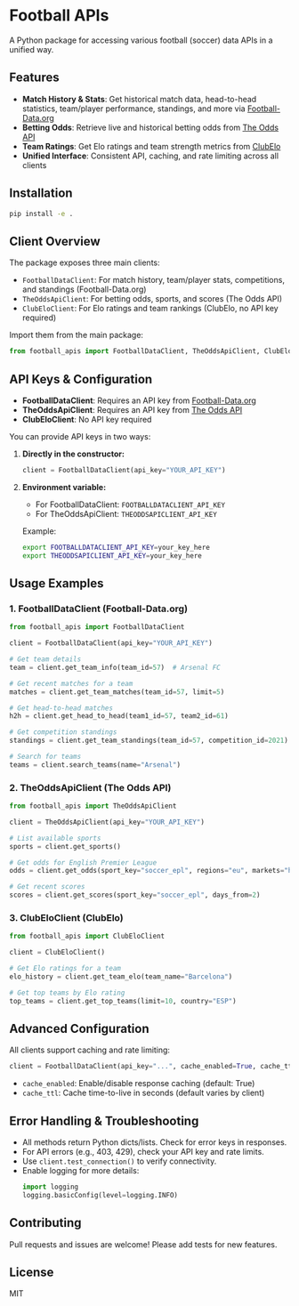 # Football APIs

A Python package for accessing various football (soccer) data APIs in a unified way.

## Features

- **Match History & Stats**: Get historical match data, head-to-head statistics, team/player performance, standings, and more via [Football-Data.org](https://www.football-data.org/)
- **Betting Odds**: Retrieve live and historical betting odds from [The Odds API](https://the-odds-api.com/)
- **Team Ratings**: Get Elo ratings and team strength metrics from [ClubElo](http://clubelo.com/)
- **Unified Interface**: Consistent API, caching, and rate limiting across all clients

## Installation

```bash
pip install -e .
```

## Client Overview

The package exposes three main clients:

- `FootballDataClient`: For match history, team/player stats, competitions, and standings (Football-Data.org)
- `TheOddsApiClient`: For betting odds, sports, and scores (The Odds API)
- `ClubEloClient`: For Elo ratings and team rankings (ClubElo, no API key required)

Import them from the main package:

```python
from football_apis import FootballDataClient, TheOddsApiClient, ClubEloClient
```

## API Keys & Configuration

- **FootballDataClient**: Requires an API key from [Football-Data.org](https://www.football-data.org/client/register)
- **TheOddsApiClient**: Requires an API key from [The Odds API](https://the-odds-api.com/)
- **ClubEloClient**: No API key required

You can provide API keys in two ways:

1. **Directly in the constructor:**
   ```python
   client = FootballDataClient(api_key="YOUR_API_KEY")
   ```
2. **Environment variable:**
   - For FootballDataClient: `FOOTBALLDATACLIENT_API_KEY`
   - For TheOddsApiClient: `THEODDSAPICLIENT_API_KEY`

   Example:
   ```bash
   export FOOTBALLDATACLIENT_API_KEY=your_key_here
   export THEODDSAPICLIENT_API_KEY=your_key_here
   ```

## Usage Examples

### 1. FootballDataClient (Football-Data.org)

```python
from football_apis import FootballDataClient

client = FootballDataClient(api_key="YOUR_API_KEY")

# Get team details
team = client.get_team_info(team_id=57)  # Arsenal FC

# Get recent matches for a team
matches = client.get_team_matches(team_id=57, limit=5)

# Get head-to-head matches
h2h = client.get_head_to_head(team1_id=57, team2_id=61)

# Get competition standings
standings = client.get_team_standings(team_id=57, competition_id=2021)

# Search for teams
teams = client.search_teams(name="Arsenal")
```

### 2. TheOddsApiClient (The Odds API)

```python
from football_apis import TheOddsApiClient

client = TheOddsApiClient(api_key="YOUR_API_KEY")

# List available sports
sports = client.get_sports()

# Get odds for English Premier League
odds = client.get_odds(sport_key="soccer_epl", regions="eu", markets="h2h")

# Get recent scores
scores = client.get_scores(sport_key="soccer_epl", days_from=2)
```

### 3. ClubEloClient (ClubElo)

```python
from football_apis import ClubEloClient

client = ClubEloClient()

# Get Elo ratings for a team
elo_history = client.get_team_elo(team_name="Barcelona")

# Get top teams by Elo rating
top_teams = client.get_top_teams(limit=10, country="ESP")
```

## Advanced Configuration

All clients support caching and rate limiting:

```python
client = FootballDataClient(api_key="...", cache_enabled=True, cache_ttl=3600)  # cache_ttl in seconds
```

- `cache_enabled`: Enable/disable response caching (default: True)
- `cache_ttl`: Cache time-to-live in seconds (default varies by client)

## Error Handling & Troubleshooting

- All methods return Python dicts/lists. Check for error keys in responses.
- For API errors (e.g., 403, 429), check your API key and rate limits.
- Use `client.test_connection()` to verify connectivity.
- Enable logging for more details:
  ```python
  import logging
  logging.basicConfig(level=logging.INFO)
  ```

## Contributing

Pull requests and issues are welcome! Please add tests for new features.

## License

MIT
